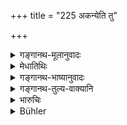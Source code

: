 +++
title = "225 अकन्येति तु"

+++

<details><summary>गङ्गानथ-मूलानुवादः</summary>

If a man, through malice, speaks of a maiden as ‘not a virgin’ he should receive the punishment of one hundred, if unable to prove her impurity.—(225)
</details>

<details><summary>मेधातिथिः</summary>

**अकन्या** वृत्तमैथुनसंबन्धेति **यो** वदेत् तं च दोषं न भावयेत्, तदा **शतं** कार्षापणं दण्ड्यः । 

- <u>अन्ये</u> मन्यन्ते ऽल्पत्वाद् दण्डस्य महत्वाच् चाक्रोशस्येति करणस्य च पदार्थविपर्यये ऽसकृत्त्वेन दर्शनाद् **अकन्येति** शब्दस्वरूपं विवक्षितम् । "अकन्येयम्" इत्य् एतेनैव शब्देनाक्रोशेत् तस्य शतं दण्डः । 

- <u>कः पुनर्</u> अत्र विसेषः । 

- <u>उच्यते</u> । स इदंवादी पृच्छ्यते- "कथम् इयम् अकन्या" इति । स चेद् ब्रूयात् "निर्लज्जा नृशंसाश्लीलवादिनी, नैष कन्यानां धर्मः" । एतच् च न साधयेत् । तदायं दण्डः कन्यागुणनिषेध उक्ते सति । 

<u>अथ वा</u> कन्याशब्दं प्रथमवयोवचनम् आश्रित्य परोक्षे प्रार्थयमानस्य ब्रूयात्- "किं तावन् नासौ कन्या अतिस्वल्पा वृद्धा वा," तत्र कन्या दत्ता यदि राजानं ज्ञापयेद् अभिरूपतमा कन्या मदीया प्रार्थ्यमानानेन तस्याम् अभिलाषः, एवम् उक्त्वाथ[^७५] पराजितः, तत्र प्राप्तकालायां यद्य् एवम् उक्तं तदा पराजितस्यायं दण्डः ॥ ८.२२५ ॥
</details>

<details><summary>गङ्गानथ-भाष्यानुवादः</summary>

‘*Not a virgin*’ —*i.e*., one who has already had sexual intercourse. If
a man speaks of a maiden as such, but is unable to prove her guilt, he
should he fined one hundred coins.

Others have held the view that, in view of the fact that the penalty
prescribed is too small in comparison with the serious nature of the
defamation, the text should he taken as referring to the actual
utterance of the exact words ‘not a virgin;’ specially as we cannot get
over the significance of the particle ‘*iti*,’ (‘*as*’);—the sense thus
being that the man is to be fined one hundred, only when ho actually
defames the maiden as a ‘non-maiden.’

“What difference does this make?”

The explanation is as follows:—When the man defames the maiden as a
‘non-virgin,’ if he is asked—‘How is she a non-virgin?’—and he
replies—‘she is immodest, cruel, and prone to using obscene
language,—all which is not proper for virgins,’—hut cannot prove it,
then it is that he is to be fined only one hundred,—*i.e*., when all
that he alleges is the absence in the girl of such qualities as should
he present in all maidens (and does not accuse her of having actually
lost her virginity).

Or, the term ‘virgin’ may he taken as denoting *juniority of age*; and
the meaning of the text explained as follows:—When a man is seeking a
certain girl in marriage, if some one should come and tell him behind
the back of the girl’s relations—‘that girl is not a maiden, she is too
young—or too old,’—then the guardian of the girl complains to the
king—‘my girl is extremely handsome and this man is maligning her to the
prospective bridegroom, because he is himself desirous of having her’;
thereupon if the defamer is proved guilty,—as he is, when he is found to
have made the allegations when the girl was actually of the right
age,—then he is fined ‘one hundred.’—(225)
</details>

<details><summary>गङ्गानथ-तुल्य-वाक्यानि</summary>

*Yājñavaklya* (1.66).—‘If the bridegroom relinquishes the bride when she
has no defects, he should he punished; and if he falsely accuses her of
defects, he should he lined a hundred.’

*Viṣṇu* (5.47; Aparārka, p. 96).—‘If one speaks of a blemishless girl as
having a blemish, he should be fined the highest amercement..’

*Nārada* (12.3).—‘The selection of the bride loses its binding force
when a blemish is subsequently discovered in her.’

Do. (12.31).—‘Let no man calumniate a faultless maiden; neither must one
calumniate a faultless suitor. When however, there is an actual defect,
it is no offence if they dissolve their mutual agreement.’

Do. (12.34-36).—‘When a man, from hatred, declares a maiden to have lost
her virginity, he shall pay 100 *Paṇas* as tine, unless he is able to
give proofs of her disgrace. When a man, after having plighted his faith
to a maiden, abandons her although she is faultless, he shall be fined
and made to marry the maiden, even against his will. Affliction with a
chronic or hateful disease, deformity, loss of virginity,—these are
declared to be the defects of a maiden.’
</details>

<details><summary>भारुचिः</summary>

स्वशब्दव्याख्यातः श्लोकः । कस्य पुनर् हेतोर् अयं दण्डो महान् विधीयते, येन — ॥ ८.२२४ ॥
</details>

<details><summary>Bühler</summary>

225	But that man who, out of malice, says of a maiden, 'She is not a maiden,' shall be fined one hundred (panas), if he cannot prove her blemish.
</details>
